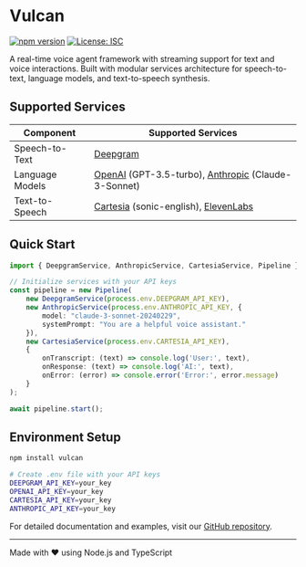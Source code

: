 # Vulcan

[![npm version](https://badge.fury.io/js/vulcan.svg)](https://badge.fury.io/js/vulcan)
[![License: ISC](https://img.shields.io/badge/License-ISC-blue.svg)](https://opensource.org/licenses/ISC)

A real-time voice agent framework with streaming support for text and voice interactions. Built with modular services architecture for speech-to-text, language models, and text-to-speech synthesis.

## Supported Services

| Component | Supported Services |
|-----------|-------------------|
| Speech-to-Text | [Deepgram](https://deepgram.com/) |
| Language Models | [OpenAI](https://openai.com/) (GPT-3.5-turbo), [Anthropic](https://anthropic.com/) (Claude-3-Sonnet) |
| Text-to-Speech | [Cartesia](https://cartesia.io/) (sonic-english), [ElevenLabs](https://elevenlabs.io/) |

## Quick Start

```typescript
import { DeepgramService, AnthropicService, CartesiaService, Pipeline } from 'vulcan';

// Initialize services with your API keys
const pipeline = new Pipeline(
    new DeepgramService(process.env.DEEPGRAM_API_KEY),
    new AnthropicService(process.env.ANTHROPIC_API_KEY, {
        model: "claude-3-sonnet-20240229",
        systemPrompt: "You are a helpful voice assistant."
    }),
    new CartesiaService(process.env.CARTESIA_API_KEY),
    {
        onTranscript: (text) => console.log('User:', text),
        onResponse: (text) => console.log('AI:', text),
        onError: (error) => console.error('Error:', error.message)
    }
);

await pipeline.start();
```

## Environment Setup

```bash
npm install vulcan

# Create .env file with your API keys
DEEPGRAM_API_KEY=your_key
OPENAI_API_KEY=your_key
CARTESIA_API_KEY=your_key
ANTHROPIC_API_KEY=your_key
```

For detailed documentation and examples, visit our [GitHub repository](https://github.com/yourusername/vulcan).

---
Made with ❤️ using Node.js and TypeScript
